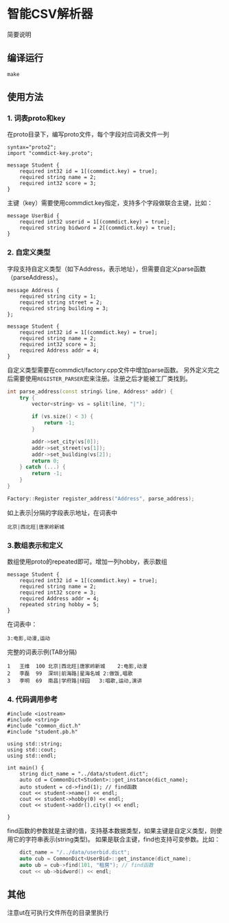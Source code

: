 # 智能CSV解析器
简要说明
## 编译运行
```
make
```
## 使用方法
### 1. 词表proto和key
在proto目录下，编写proto文件，每个字段对应词表文件一列
```
syntax="proto2";
import "commdict-key.proto";

message Student {
    required int32 id = 1[(commdict.key) = true];
    required string name = 2;
    required int32 score = 3;
}
```
主键（key）需要使用commdict.key指定，支持多个字段做联合主键，比如：
```
message UserBid {
    required int32 userid = 1[(commdict.key) = true];
    required string bidword = 2[(commdict.key) = true];
}

```
### 2. 自定义类型
字段支持自定义类型（如下Address，表示地址），但需要自定义parse函数（parseAddress）。

```
message Address {
    required string city = 1;
    required string street = 2;
    required string building = 3;
};

message Student {
    required int32 id = 1[(commdict.key) = true];
    required string name = 2;
    required int32 score = 3;
    required Address addr = 4;
}

```
自定义类型需要在commdict/factory.cpp文件中增加parse函数。
另外定义完之后需要使用`REGISTER_PARSER`宏来注册。注册之后才能被工厂类找到。
```c++
int parse_address(const string& line, Address* addr) {
    try {
        vector<string> vs = split(line, "|");

        if (vs.size() < 3) {
            return -1;
        }

        addr->set_city(vs[0]);
        addr->set_street(vs[1]);
        addr->set_building(vs[2]);
        return 0;
    } catch (...) {
        return -1;
    }
}

Factory::Register register_address("Address", parse_address);
```
如上表示|分隔的字段表示地址，在词表中
```
北京|西北旺|唐家岭新城

```
### 3.数组表示和定义
数组使用proto的repeated即可。增加一列hobby，表示数组
```
message Student {
    required int32 id = 1[(commdict.key) = true];
    required string name = 2;
    required int32 score = 3;
    required Address addr = 4;
    repeated string hobby = 5;
}

```
在词表中：
```
3:电影,动漫,运动
```
完整的词表示例(TAB分隔)
```
1	王维	100	北京|西北旺|唐家岭新城	2:电影,动漫
2	李磊	99	深圳|前海路|星海名城	2:做饭,唱歌
3	李明	69	南昌|学府路|绿园	3:唱歌,运动,演讲
```
### 4. 代码调用参考
```
#include <iostream>
#include <string>
#include "common_dict.h"
#include "student.pb.h"

using std::string;
using std::cout;
using std::endl;

int main() {
    string dict_name = "../data/student.dict";
    auto cd = CommonDict<Student>::get_instance(dict_name);
    auto student = cd->find(1); // find函数
    cout << student->name() << endl;
    cout << student->hobby(0) << endl;
    cout << student->addr().city() << endl;

}

```
find函数的参数就是主键的值，支持基本数据类型，如果主键是自定义类型，则使用它的字符串表示(string类型)。
如果是联合主键，find也支持可变参数。比如：
```c++
    dict_name = "/../data/userbid.dict";
    auto cub = CommonDict<UserBid>::get_instance(dict_name);
    auto ub = cub->find(101, "租房"); // find函数
    cout << ub->bidword() << endl;
```
## 其他
注意ut在可执行文件所在的目录里执行
